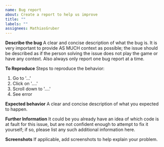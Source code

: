 ```yaml
---
name: Bug report
about: Create a report to help us improve
title: ""
labels: ""
assignees: MathiasGruber
---
```


**Describe the bug**
A clear and concise description of what the bug is. It is very important to provide AS MUCH context as possible; the issue should be described as if the person solving the issue does not play the game or have any context. Also always only report one bug report at a time.

**To Reproduce**
Steps to reproduce the behavior:

1. Go to '...'
2. Click on '....'
3. Scroll down to '....'
4. See error

**Expected behavior**
A clear and concise description of what you expected to happen.

**Further Information**
It could be you already have an idea of which code is at fault for this issue, but are not confident enough to attempt to fix it yourself; if so, please list any such additional information here.

**Screenshots**
If applicable, add screenshots to help explain your problem.
